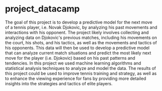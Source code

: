 # project_datacamp

The goal of this project is to develop a predictive model for the next move of a tennis player, i.e. Novak Djokovic, by analyzing his past movements and interactions with his opponent. The project likely involves collecting and analyzing data on Djokovic's previous matches, including his movements on the court, his shots, and his tactics, as well as the movements and tactics of his opponents. This data will then be used to develop a predictive model that can analyze current match situations and predict the most likely next move for the player (i.e. Djokovic) based on his past patterns and tendencies. 
In this project we used machine learning algorithms and statistical analysis techniques to analyze and model the data. 
The results of this project could be used to improve tennis training and strategy, as well as to enhance the viewing experience for fans by providing more detailed insights into the strategies and tactics of elite players.
